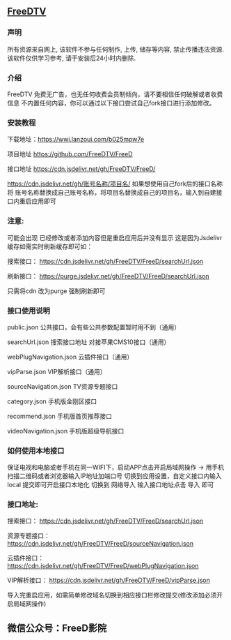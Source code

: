## [FreeDTV](https://github.com/FreeDTV/FreeD)

### 声明

所有资源来自网上, 该软件不参与任何制作, 上传, 储存等内容, 禁止传播违法资源. 该软件仅供学习参考, 请于安装后24小时内删除.

### 介绍

FreeDTV 免费无广告，也无任何收费会员制倾向，请不要相信任何破解或者收费信息 不内置任何内容，你可以通过以下接口尝试自己fork接口进行添加修改。

### 安装教程

下载地址：https://wwi.lanzoui.com/b025mpw7e

项目地址 https://github.com/FreeDTV/FreeD

接口地址 https://cdn.jsdelivr.net/gh/FreeDTV/FreeD/

https://cdn.jsdelivr.net/gh/账号名称/项目名/ 如果想使用自己fork后的接口名称 将 账号名称替换成自己账号名称，将项目名替换成自己的项目名，输入到自建接口内重启应用即可

### 注意:

可能会出现 已经修改或者添加内容但是重启应用后并没有显示 这是因为Jsdelivr 缓存如需实时刷新缓存即可如：

搜索接口： https://cdn.jsdelivr.net/gh/FreeDTV/FreeD/searchUrl.json

刷新接口： https://purge.jsdelivr.net/gh/FreeDTV/FreeD/searchUrl.json

只需将cdn 改为purge 强制刷新即可

### 接口使用说明

public.json 公共接口，会有些公共参数配置暂时用不到（通用）

searchUrl.json 搜索接口地址 对接苹果CMS10接口（通用）

webPlugNavigation.json 云插件接口（通用）

vipParse.json VIP解析接口（通用）

sourceNavigation.json TV资源专题接口

category.json 手机版金刚区接口

recommend.json 手机版首页推荐接口

videoNavigation.json 手机版超级导航接口

### 如何使用本地接口

保证电视和电脑或者手机在同一WIFI下，启动APP点击开启局域网操作 -> 用手机扫描二维码或者浏览器输入IP地址加端口号 切换到应用设置，自定义接口内输入 local 提交即可开启接口本地化 切换到 网络导入 输入接口地址点击 导入 即可

### 接口地址:

搜索接口： https://cdn.jsdelivr.net/gh/FreeDTV/FreeD/searchUrl.json

资源专题接口： https://cdn.jsdelivr.net/gh/FreeDTV/FreeD/sourceNavigation.json

云插件接口： https://cdn.jsdelivr.net/gh/FreeDTV/FreeD/webPlugNavigation.json

VIP解析接口： https://cdn.jsdelivr.net/gh/FreeDTV/FreeD/vipParse.json

导入完重启应用，如需简单修改域名切换到相应接口栏修改提交(修改添加必须开启局域网操作)

## 微信公众号：FreeD影院
